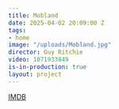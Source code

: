 ```yaml
---
title: Mobland
date: 2025-04-02 20:09:00 Z
tags:
- home
image: "/uploads/Mobland.jpg"
director: Guy Ritchie
video: 1071933849
is-in-production: true
layout: project
---
```


[IMDB](https://www.imdb.com/title/tt31510819/)